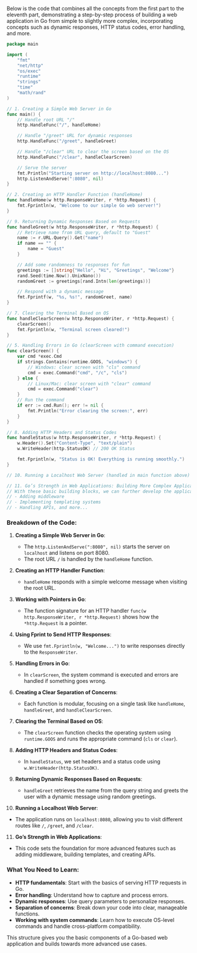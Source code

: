 Below is the code that combines all the concepts from the first part to the eleventh part, demonstrating a step-by-step process of building a web application in Go from simple to slightly more complex, incorporating concepts such as dynamic responses, HTTP status codes, error handling, and more.

```go
package main

import (
	"fmt"
	"net/http"
	"os/exec"
	"runtime"
	"strings"
	"time"
	"math/rand"
)

// 1. Creating a Simple Web Server in Go
func main() {
	// Handle root URL "/"
	http.HandleFunc("/", handleHome)

	// Handle "/greet" URL for dynamic responses
	http.HandleFunc("/greet", handleGreet)

	// Handle "/clear" URL to clear the screen based on the OS
	http.HandleFunc("/clear", handleClearScreen)

	// Serve the server
	fmt.Println("Starting server on http://localhost:8080...")
	http.ListenAndServe(":8080", nil)
}

// 2. Creating an HTTP Handler Function (handleHome)
func handleHome(w http.ResponseWriter, r *http.Request) {
	fmt.Fprintln(w, "Welcome to our simple Go web server!")
}

// 9. Returning Dynamic Responses Based on Requests
func handleGreet(w http.ResponseWriter, r *http.Request) {
	// Retrieve name from URL query, default to "Guest"
	name := r.URL.Query().Get("name")
	if name == "" {
		name = "Guest"
	}

	// Add some randomness to responses for fun
	greetings := []string{"Hello", "Hi", "Greetings", "Welcome"}
	rand.Seed(time.Now().UnixNano())
	randomGreet := greetings[rand.Intn(len(greetings))]

	// Respond with a dynamic message
	fmt.Fprintf(w, "%s, %s!", randomGreet, name)
}

// 7. Clearing the Terminal Based on OS
func handleClearScreen(w http.ResponseWriter, r *http.Request) {
	clearScreen()
	fmt.Fprintln(w, "Terminal screen cleared!")
}

// 5. Handling Errors in Go (clearScreen with command execution)
func clearScreen() {
	var cmd *exec.Cmd
	if strings.Contains(runtime.GOOS, "windows") {
		// Windows: clear screen with "cls" command
		cmd = exec.Command("cmd", "/c", "cls")
	} else {
		// Linux/Mac: clear screen with "clear" command
		cmd = exec.Command("clear")
	}
	// Run the command
	if err := cmd.Run(); err != nil {
		fmt.Println("Error clearing the screen:", err)
	}
}

// 8. Adding HTTP Headers and Status Codes
func handleStatus(w http.ResponseWriter, r *http.Request) {
	w.Header().Set("Content-Type", "text/plain")
	w.WriteHeader(http.StatusOK) // 200 OK Status

	fmt.Fprintln(w, "Status is OK! Everything is running smoothly.")
}

// 10. Running a Localhost Web Server (handled in main function above)

// 11. Go’s Strength in Web Applications: Building More Complex Applications
// With these basic building blocks, we can further develop the application by:
// - Adding middleware
// - Implementing templating systems
// - Handling APIs, and more...
```

### Breakdown of the Code:

1. **Creating a Simple Web Server in Go**:
   - The `http.ListenAndServe(":8080", nil)` starts the server on `localhost` and listens on port 8080.
   - The root URL `/` is handled by the `handleHome` function.

2. **Creating an HTTP Handler Function**:
   - `handleHome` responds with a simple welcome message when visiting the root URL.

3. **Working with Pointers in Go**:
   - The function signature for an HTTP handler `func(w http.ResponseWriter, r *http.Request)` shows how the `*http.Request` is a pointer.

4. **Using Fprint to Send HTTP Responses**:
   - We use `fmt.Fprintln(w, "Welcome...")` to write responses directly to the `ResponseWriter`.

5. **Handling Errors in Go**:
   - In `clearScreen`, the system command is executed and errors are handled if something goes wrong.

6. **Creating a Clear Separation of Concerns**:
   - Each function is modular, focusing on a single task like `handleHome`, `handleGreet`, and `handleClearScreen`.

7. **Clearing the Terminal Based on OS**:
   - The `clearScreen` function checks the operating system using `runtime.GOOS` and runs the appropriate command (`cls` or `clear`).

8. **Adding HTTP Headers and Status Codes**:
   - In `handleStatus`, we set headers and a status code using `w.WriteHeader(http.StatusOK)`.

9. **Returning Dynamic Responses Based on Requests**:
   - `handleGreet` retrieves the name from the query string and greets the user with a dynamic message using random greetings.

10. **Running a Localhost Web Server**:
   - The application runs on `localhost:8080`, allowing you to visit different routes like `/`, `/greet`, and `/clear`.

11. **Go’s Strength in Web Applications**:
   - This code sets the foundation for more advanced features such as adding middleware, building templates, and creating APIs.

### What You Need to Learn:
- **HTTP fundamentals**: Start with the basics of serving HTTP requests in Go.
- **Error handling**: Understand how to capture and process errors.
- **Dynamic responses**: Use query parameters to personalize responses.
- **Separation of concerns**: Break down your code into clear, manageable functions.
- **Working with system commands**: Learn how to execute OS-level commands and handle cross-platform compatibility.

This structure gives you the basic components of a Go-based web application and builds towards more advanced use cases.